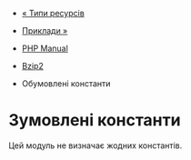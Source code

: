 - [« Типи ресурсів](bzip2.resources.md)
- [Приклади »](bzip2.examples.md)

- [PHP Manual](index.md)
- [Bzip2](book.bzip2.md)
- Обумовлені константи

# Зумовлені константи

Цей модуль не визначає жодних константів.
